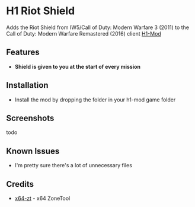 
# H1 Riot Shield

Adds the Riot Shield from IW5/Call of Duty: Modern Warfare 3 (2011) to the Call of Duty: Modern Warfare Remastered (2016) client [H1-Mod](https://github.com/auroramod/h1-mod)

## Features

- **Shield is given to you at the start of every mission**

## Installation

- Install the mod by dropping the folder in your h1-mod game folder

## Screenshots

todo

## Known Issues

- I'm pretty sure there's a lot of unnecessary files

## Credits

- [x64-zt](https://github.com/Joelrau/x64-zt/) - x64 ZoneTool
